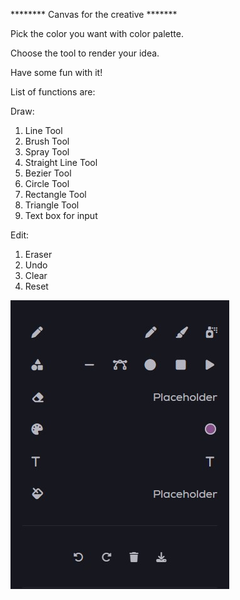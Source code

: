********   Canvas for the creative  *******

Pick the color you want with color palette.

Choose the tool to render your idea.

Have some fun with it!

List of functions are:

Draw:
1. Line Tool
2. Brush Tool
3. Spray Tool
4. Straight Line Tool
5. Bezier Tool 
6. Circle Tool
7. Rectangle Tool
8. Triangle Tool
10. Text box for input

Edit:
1. Eraser
2. Undo
3. Clear
4. Reset 

![](readMe.jpg)
